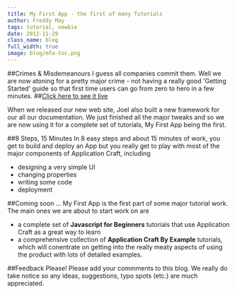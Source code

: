 ```yaml
---
title: My First App - the first of many Tutorials
author: Freddy May
tags: tutorial, newbie
date: 2012-11-29
class_name: blog
full_width: true
image: blog/mfa-toc.png
---
```


##Crimes & Misdemeanours
I guess all companies commit them. Well we are now atoning for a pretty major crime - not having a really good 'Getting Started' guide so that first time users can go from zero to hero in a few minutes.
##[Click here to see it live](/developers/documentation/my-first-app/)

When we released our new web site, Joel also built a new framework for our all our documentation. We just finished all the major tweaks and so we are now using it for a complete set of tutorials, My First App being the first.

##8 Steps, 15 Minutes
In 8 easy steps and about 15 minutes of work, you get to build and deploy an App but you really get to play with most of the major components of Application Craft, including

 - designing a very simple UI
 - changing properties
 - writing some code
 - deployment

##Coming soon ...
My First App is the first part of some major tutorial work. The main ones we are about to start work on are

 - a complete set of **Javascript for Beginners** tutorials that use Application Craft as a great way to learn
 - a comprehensive collection of **Application Craft By Example** tutorials, which will conentrate on getting into the really meaty aspects of using the product with lots of detailed examples. 

##Feedback Please!
Please add your commments to this blog. We really do take notice so any ideas, suggestions, typo spots (etc.) are much appreciated.

